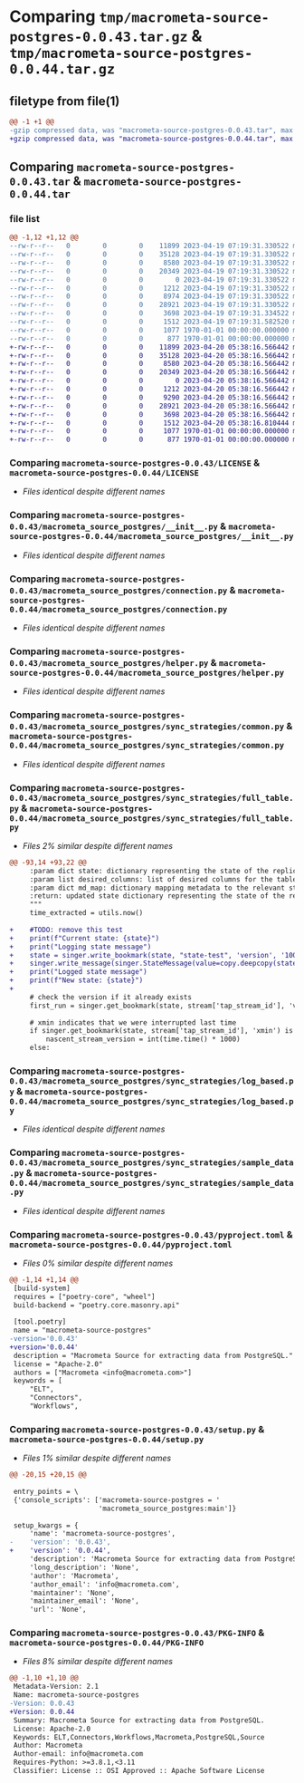 # Comparing `tmp/macrometa-source-postgres-0.0.43.tar.gz` & `tmp/macrometa-source-postgres-0.0.44.tar.gz`

## filetype from file(1)

```diff
@@ -1 +1 @@
-gzip compressed data, was "macrometa-source-postgres-0.0.43.tar", max compression
+gzip compressed data, was "macrometa-source-postgres-0.0.44.tar", max compression
```

## Comparing `macrometa-source-postgres-0.0.43.tar` & `macrometa-source-postgres-0.0.44.tar`

### file list

```diff
@@ -1,12 +1,12 @@
--rw-r--r--   0        0        0    11899 2023-04-19 07:19:31.330522 macrometa-source-postgres-0.0.43/LICENSE
--rw-r--r--   0        0        0    35128 2023-04-19 07:19:31.330522 macrometa-source-postgres-0.0.43/macrometa_source_postgres/__init__.py
--rw-r--r--   0        0        0     8580 2023-04-19 07:19:31.330522 macrometa-source-postgres-0.0.43/macrometa_source_postgres/connection.py
--rw-r--r--   0        0        0    20349 2023-04-19 07:19:31.330522 macrometa-source-postgres-0.0.43/macrometa_source_postgres/helper.py
--rw-r--r--   0        0        0        0 2023-04-19 07:19:31.330522 macrometa-source-postgres-0.0.43/macrometa_source_postgres/sync_strategies/__init__.py
--rw-r--r--   0        0        0     1212 2023-04-19 07:19:31.330522 macrometa-source-postgres-0.0.43/macrometa_source_postgres/sync_strategies/common.py
--rw-r--r--   0        0        0     8974 2023-04-19 07:19:31.330522 macrometa-source-postgres-0.0.43/macrometa_source_postgres/sync_strategies/full_table.py
--rw-r--r--   0        0        0    28921 2023-04-19 07:19:31.330522 macrometa-source-postgres-0.0.43/macrometa_source_postgres/sync_strategies/log_based.py
--rw-r--r--   0        0        0     3698 2023-04-19 07:19:31.334522 macrometa-source-postgres-0.0.43/macrometa_source_postgres/sync_strategies/sample_data.py
--rw-r--r--   0        0        0     1512 2023-04-19 07:19:31.582520 macrometa-source-postgres-0.0.43/pyproject.toml
--rw-r--r--   0        0        0     1077 1970-01-01 00:00:00.000000 macrometa-source-postgres-0.0.43/setup.py
--rw-r--r--   0        0        0      877 1970-01-01 00:00:00.000000 macrometa-source-postgres-0.0.43/PKG-INFO
+-rw-r--r--   0        0        0    11899 2023-04-20 05:38:16.566442 macrometa-source-postgres-0.0.44/LICENSE
+-rw-r--r--   0        0        0    35128 2023-04-20 05:38:16.566442 macrometa-source-postgres-0.0.44/macrometa_source_postgres/__init__.py
+-rw-r--r--   0        0        0     8580 2023-04-20 05:38:16.566442 macrometa-source-postgres-0.0.44/macrometa_source_postgres/connection.py
+-rw-r--r--   0        0        0    20349 2023-04-20 05:38:16.566442 macrometa-source-postgres-0.0.44/macrometa_source_postgres/helper.py
+-rw-r--r--   0        0        0        0 2023-04-20 05:38:16.566442 macrometa-source-postgres-0.0.44/macrometa_source_postgres/sync_strategies/__init__.py
+-rw-r--r--   0        0        0     1212 2023-04-20 05:38:16.566442 macrometa-source-postgres-0.0.44/macrometa_source_postgres/sync_strategies/common.py
+-rw-r--r--   0        0        0     9290 2023-04-20 05:38:16.566442 macrometa-source-postgres-0.0.44/macrometa_source_postgres/sync_strategies/full_table.py
+-rw-r--r--   0        0        0    28921 2023-04-20 05:38:16.566442 macrometa-source-postgres-0.0.44/macrometa_source_postgres/sync_strategies/log_based.py
+-rw-r--r--   0        0        0     3698 2023-04-20 05:38:16.566442 macrometa-source-postgres-0.0.44/macrometa_source_postgres/sync_strategies/sample_data.py
+-rw-r--r--   0        0        0     1512 2023-04-20 05:38:16.810444 macrometa-source-postgres-0.0.44/pyproject.toml
+-rw-r--r--   0        0        0     1077 1970-01-01 00:00:00.000000 macrometa-source-postgres-0.0.44/setup.py
+-rw-r--r--   0        0        0      877 1970-01-01 00:00:00.000000 macrometa-source-postgres-0.0.44/PKG-INFO
```

### Comparing `macrometa-source-postgres-0.0.43/LICENSE` & `macrometa-source-postgres-0.0.44/LICENSE`

 * *Files identical despite different names*

### Comparing `macrometa-source-postgres-0.0.43/macrometa_source_postgres/__init__.py` & `macrometa-source-postgres-0.0.44/macrometa_source_postgres/__init__.py`

 * *Files identical despite different names*

### Comparing `macrometa-source-postgres-0.0.43/macrometa_source_postgres/connection.py` & `macrometa-source-postgres-0.0.44/macrometa_source_postgres/connection.py`

 * *Files identical despite different names*

### Comparing `macrometa-source-postgres-0.0.43/macrometa_source_postgres/helper.py` & `macrometa-source-postgres-0.0.44/macrometa_source_postgres/helper.py`

 * *Files identical despite different names*

### Comparing `macrometa-source-postgres-0.0.43/macrometa_source_postgres/sync_strategies/common.py` & `macrometa-source-postgres-0.0.44/macrometa_source_postgres/sync_strategies/common.py`

 * *Files identical despite different names*

### Comparing `macrometa-source-postgres-0.0.43/macrometa_source_postgres/sync_strategies/full_table.py` & `macrometa-source-postgres-0.0.44/macrometa_source_postgres/sync_strategies/full_table.py`

 * *Files 2% similar despite different names*

```diff
@@ -93,14 +93,22 @@
     :param dict state: dictionary representing the state of the replication process
     :param list desired_columns: list of desired columns for the table
     :param dict md_map: dictionary mapping metadata to the relevant stream
     :return: updated state dictionary representing the state of the replication process
     """
     time_extracted = utils.now()
 
+    #TODO: remove this test
+    print(f"Current state: {state}")
+    print("Logging state message")
+    state = singer.write_bookmark(state, "state-test", 'version', '1000')
+    singer.write_message(singer.StateMessage(value=copy.deepcopy(state)))
+    print("Logged state message")
+    print(f"New state: {state}")
+
     # check the version if it already exists
     first_run = singer.get_bookmark(state, stream['tap_stream_id'], 'version') is None
 
     # xmin indicates that we were interrupted last time
     if singer.get_bookmark(state, stream['tap_stream_id'], 'xmin') is None:
         nascent_stream_version = int(time.time() * 1000)
     else:
```

### Comparing `macrometa-source-postgres-0.0.43/macrometa_source_postgres/sync_strategies/log_based.py` & `macrometa-source-postgres-0.0.44/macrometa_source_postgres/sync_strategies/log_based.py`

 * *Files identical despite different names*

### Comparing `macrometa-source-postgres-0.0.43/macrometa_source_postgres/sync_strategies/sample_data.py` & `macrometa-source-postgres-0.0.44/macrometa_source_postgres/sync_strategies/sample_data.py`

 * *Files identical despite different names*

### Comparing `macrometa-source-postgres-0.0.43/pyproject.toml` & `macrometa-source-postgres-0.0.44/pyproject.toml`

 * *Files 0% similar despite different names*

```diff
@@ -1,14 +1,14 @@
 [build-system]
 requires = ["poetry-core", "wheel"]
 build-backend = "poetry.core.masonry.api"
 
 [tool.poetry]
 name = "macrometa-source-postgres"
-version='0.0.43'
+version='0.0.44'
 description = "Macrometa Source for extracting data from PostgreSQL."
 license = "Apache-2.0"
 authors = ["Macrometa <info@macrometa.com>"]
 keywords = [
     "ELT",
     "Connectors",
     "Workflows",
```

### Comparing `macrometa-source-postgres-0.0.43/setup.py` & `macrometa-source-postgres-0.0.44/setup.py`

 * *Files 1% similar despite different names*

```diff
@@ -20,15 +20,15 @@
 
 entry_points = \
 {'console_scripts': ['macrometa-source-postgres = '
                      'macrometa_source_postgres:main']}
 
 setup_kwargs = {
     'name': 'macrometa-source-postgres',
-    'version': '0.0.43',
+    'version': '0.0.44',
     'description': 'Macrometa Source for extracting data from PostgreSQL.',
     'long_description': 'None',
     'author': 'Macrometa',
     'author_email': 'info@macrometa.com',
     'maintainer': 'None',
     'maintainer_email': 'None',
     'url': 'None',
```

### Comparing `macrometa-source-postgres-0.0.43/PKG-INFO` & `macrometa-source-postgres-0.0.44/PKG-INFO`

 * *Files 8% similar despite different names*

```diff
@@ -1,10 +1,10 @@
 Metadata-Version: 2.1
 Name: macrometa-source-postgres
-Version: 0.0.43
+Version: 0.0.44
 Summary: Macrometa Source for extracting data from PostgreSQL.
 License: Apache-2.0
 Keywords: ELT,Connectors,Workflows,Macrometa,PostgreSQL,Source
 Author: Macrometa
 Author-email: info@macrometa.com
 Requires-Python: >=3.8.1,<3.11
 Classifier: License :: OSI Approved :: Apache Software License
```

